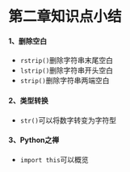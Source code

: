 # 第二章知识点小结

#### 1、删除空白

- `rstrip()`删除字符串末尾空白
- `lstrip()`删除字符串开头空白
- `strip()`删除字符串两端空白

#### 2、类型转换

- `str()`可以将数字转变为字符型

#### 3、Python之禅

- `import this`可以概览

